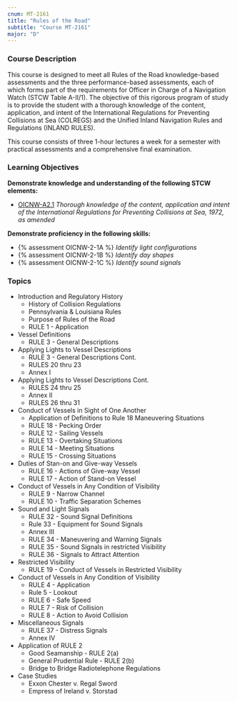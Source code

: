 ```yaml
---
cnum: MT-2161
title: "Rules of the Road"
subtitle: "Course MT-2161"
major: "D"
---
```

### Course Description

This course is designed to meet all Rules of the Road knowledge-based assessments and the three performance-based assessments, each of which forms part of the requirements for Officer in Charge of a Navigation Watch (STCW Table A-II/1). The objective of this rigorous program of study is to provide the student with a thorough knowledge of the content, application, and intent of the International Regulations for Preventing Collisions at Sea (COLREGS) and the Unified Inland Navigation Rules and Regulations (INLAND RULES).

This course consists of three 1-hour lectures a week for a semester with practical assessments and a comprehensive final examination.


### Learning Objectives

**Demonstrate knowledge and understanding of the following STCW elements:**

* [OICNW-A2.1]({{site.baseurl}}/tables/21.html#OICNW-A2.1) *Thorough knowledge of the content, application and intent of the International Regulations for Preventing Collisions at Sea, 1972, as amended*

**Demonstrate proficiency in the following skills:**

* {% assessment OICNW-2-1A %} *Identify light configurations*
* {% assessment OICNW-2-1B %} *Identify day shapes*
* {% assessment OICNW-2-1C %} *Identify sound signals*

### Topics

* Introduction and Regulatory History
	* History of Collision Regulations
	* Pennsylvania & Louisiana Rules
	* Purpose of Rules of the Road
	* RULE 1 - Application
* Vessel Definitions
	* RULE 3 - General Descriptions
* Applying Lights to Vessel Descriptions
	* RULE 3 - General Descriptions Cont.
	* RULES 20 thru 23
	* Annex I
* Applying Lights to Vessel Descriptions Cont.
	* RULES 24 thru 25
	* Annex II
	* RULES 26 thru 31
* Conduct of Vessels in Sight of One Another
	* Application of Definitions to Rule 18 Maneuvering Situations
	* RULE 18 - Pecking Order
	* RULE 12 - Sailing Vessels
	* RULE 13 - Overtaking Situations
	* RULE 14 - Meeting Situations
	* RULE 15 - Crossing Situations
* Duties of Stan-on and Give-way Vessels
	* RULE 16 - Actions of Give-way Vessel
	* RULE 17 - Action of Stand-on Vessel
* Conduct of Vessels in Any Condition of Visibility
	* RULE 9 - Narrow Channel
	* RULE 10 - Traffic Separation Schemes
* Sound and Light Signals
	* RULE 32 - Sound Signal Definitions
	* Rule 33 - Equipment for Sound Signals
	* Annex III
	* RULE 34 - Maneuvering and Warning Signals
	* RULE 35 - Sound Signals in restricted Visibility
	* RULE 36 - Signals to Attract Attention
* Restricted Visibility
	* RULE 19 - Conduct of Vessels in Restricted Visibility
* Conduct of Vessels in Any Condition of Visibility
	* RULE 4 - Application
	* Rule 5 - Lookout
	* RULE 6 - Safe Speed
	* RULE 7 - Risk of Collision
	* RULE 8 - Action to Avoid Collision
* Miscellaneous Signals
	* RULE 37 - Distress Signals
	* Annex IV
* Application of RULE 2
	* Good Seamanship - RULE 2(a)
	* General Prudential Rule - RULE 2(b)
	* Bridge to Bridge Radiotelephone Regulations
* Case Studies
	* Exxon Chester v. Regal Sword
	* Empress of Ireland v. Storstad





